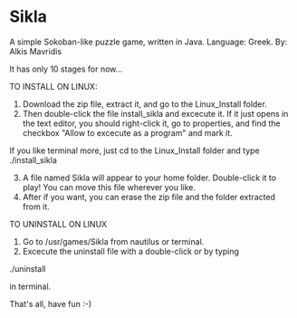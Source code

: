 Sikla
=====

A simple Sokoban-like puzzle game, written in Java. Language: Greek.
By: Alkis Mavridis

It has only 10 stages for now...


TO INSTALL ON LINUX:

1. Download the zip file, extract it, and go to the Linux_Install folder.
2. Then double-click the file install_sikla and excecute it.
If it just opens in the text editor, you should right-click it, go to properties, and find the checkbox
"Allow to excecute as a program" and mark it.

If you like terminal more, just cd to the Linux_Install folder and type
./install_sikla


3. A file named Sikla will appear to your home folder. Double-click it to play!
You can move this file wherever you like.
4. After if you want, you can erase the zip file and the folder extracted from it.


TO UNINSTALL ON LINUX

1. Go to /usr/games/Sikla from nautilus or terminal.
2. Excecute the uninstall file with a double-click or by typing

./uninstall

in terminal.


That's all, have fun :-)
